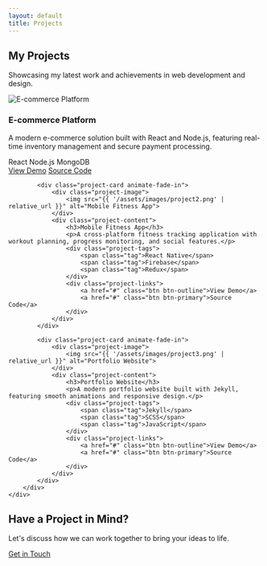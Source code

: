 ```yaml
---
layout: default
title: Projects
---
```


<section class="projects-hero">
    <div class="container">
        <h1 class="animate-fade-in">My Projects</h1>
        <p class="lead animate-fade-in">Showcasing my latest work and achievements in web development and design.</p>
    </div>
</section>

<section class="projects-content">
    <div class="container">
        <div class="projects-grid">
            <div class="project-card animate-fade-in">
                <div class="project-image">
                    <img src="{{ '/assets/images/project1.png' | relative_url }}" alt="E-commerce Platform">
                </div>
                <div class="project-content">
                    <h3>E-commerce Platform</h3>
                    <p>A modern e-commerce solution built with React and Node.js, featuring real-time inventory management and secure payment processing.</p>
                    <div class="project-tags">
                        <span class="tag">React</span>
                        <span class="tag">Node.js</span>
                        <span class="tag">MongoDB</span>
                    </div>
                    <div class="project-links">
                        <a href="#" class="btn btn-outline">View Demo</a>
                        <a href="#" class="btn btn-primary">Source Code</a>
                    </div>
                </div>
            </div>

            <div class="project-card animate-fade-in">
                <div class="project-image">
                    <img src="{{ '/assets/images/project2.png' | relative_url }}" alt="Mobile Fitness App">
                </div>
                <div class="project-content">
                    <h3>Mobile Fitness App</h3>
                    <p>A cross-platform fitness tracking application with workout planning, progress monitoring, and social features.</p>
                    <div class="project-tags">
                        <span class="tag">React Native</span>
                        <span class="tag">Firebase</span>
                        <span class="tag">Redux</span>
                    </div>
                    <div class="project-links">
                        <a href="#" class="btn btn-outline">View Demo</a>
                        <a href="#" class="btn btn-primary">Source Code</a>
                    </div>
                </div>
            </div>

            <div class="project-card animate-fade-in">
                <div class="project-image">
                    <img src="{{ '/assets/images/project3.png' | relative_url }}" alt="Portfolio Website">
                </div>
                <div class="project-content">
                    <h3>Portfolio Website</h3>
                    <p>A modern portfolio website built with Jekyll, featuring smooth animations and responsive design.</p>
                    <div class="project-tags">
                        <span class="tag">Jekyll</span>
                        <span class="tag">SCSS</span>
                        <span class="tag">JavaScript</span>
                    </div>
                    <div class="project-links">
                        <a href="#" class="btn btn-outline">View Demo</a>
                        <a href="#" class="btn btn-primary">Source Code</a>
                    </div>
                </div>
            </div>
        </div>
    </div>
</section>

<section class="cta-section">
    <div class="container">
        <div class="cta-content text-center animate-fade-in">
            <h2>Have a Project in Mind?</h2>
            <p>Let's discuss how we can work together to bring your ideas to life.</p>
            <a href="/contact" class="btn btn-primary">Get in Touch</a>
        </div>
    </div>
</section> 